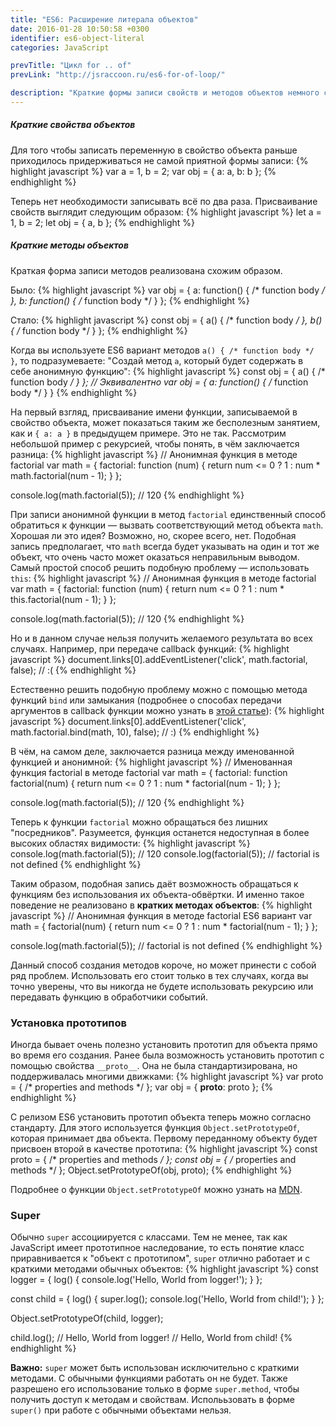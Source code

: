 ```yaml
---
title: "ES6: Расширение литерала объектов"
date: 2016-01-28 10:50:58 +0300
identifier: es6-object-literal
categories: JavaScript

prevTitle: "Цикл for .. of"
prevLink: "http://jsraccoon.ru/es6-for-of-loop/"

description: "Краткие формы записи свойств и методов объектов немного сократят код и сделают его немного более читабельным относительно аналогичного кода в ES5. Тем не менее новые краткие формы записи накладывают некоторые ограчения при работе с рекурсией и передаче методов объекта в качестве callback функции."
---
```


##### Краткие свойства объектов
Для того чтобы записать переменную в свойство объекта раньше приходилось придерживаться не самой приятной формы записи:
{% highlight javascript %}
var a = 1, b = 2;
var obj = { a: a, b: b };
{% endhighlight %}

Теперь нет необходимости записывать всё по два раза. Присваивание свойств выглядит следующим образом:
{% highlight javascript %}
let a = 1, b = 2;
let obj = { a, b };
{% endhighlight %}

##### Краткие методы объектов
Краткая форма записи методов реализована схожим образом. 

Было:
{% highlight javascript %}
var obj = {
  a: function() { /* function body */ },
  b: function() { /* function body */ }
};
{% endhighlight %}

Стало:
{% highlight javascript %}
const obj = {
  a() { /* function body */ },
  b() { /* function body */ }
};
{% endhighlight %}

Когда вы используете ES6 вариант методов `a() { /* function body */ }`, то подразумеваете: "Создай метод `a`, который будет содержать в себе анонимную функцию":
{% highlight javascript %}
const obj = {
  a() { /* function body */ }
};
// Эквивалентно
var obj = {
  a: function() { /* function body */ }
}
{% endhighlight %}

На первый взгляд, присваивание имени функции, записываемой в свойство объекта, может показаться таким же бесполезным занятием, как и `{ a: a }` в предыдущем примере. Это не так. Рассмотрим небольшой пример с рекурсией, чтобы понять, в чём заключается разница:
{% highlight javascript %}
// Анонимная функция в методе factorial
var math = {
  factorial: function (num) {
    return num <= 0 ? 1 : num * math.factorial(num - 1);
  }
};

console.log(math.factorial(5)); // 120
{% endhighlight %}

При записи анонимной функции в метод `factorial` единственный способ обратиться к функции — вызвать соответствующий метод объекта `math`. Хорошая ли это идея? Возможно, но, скорее всего, нет. Подобная запись предполагает, что `math` всегда будет указывать на один и тот же объект, что очень часто может оказаться неправильным выводом. Самый простой способ решить подобную проблему — использовать `this`:
{% highlight javascript %}
// Анонимная функция в методе factorial
var math = {
  factorial: function (num) {
    return num <= 0 ? 1 : num * this.factorial(num - 1);
  }
};

console.log(math.factorial(5)); // 120
{% endhighlight %}

Но и в данном случае нельзя получить желаемого результата во всех случаях. Например, при передаче callback функций:
{% highlight javascript %}
document.links[0].addEventListener('click', math.factorial, false); // :(
{% endhighlight %}

Естественно решить подобную проблему можно с помощью метода функций `bind` или замыкания (подробнее о способах передачи аргументов в callback функции можно узнать в [этой статье](http://jsraccoon.ru/tip-callback-args/)):
{% highlight javascript %}
document.links[0].addEventListener('click', math.factorial.bind(math, 10), false); // :)
{% endhighlight %}

В чём, на самом деле, заключается разница между именованной функцией и анонимной:
{% highlight javascript %}
// Именованная функция factorial в методе factorial
var math = {
  factorial: function factorial(num) {
    return num <= 0 ? 1 : num * factorial(num - 1);
  }
};

console.log(math.factorial(5)); // 120
{% endhighlight %}

Теперь к функции `factorial` можно обращаться без лишних "посредников". Разумеется, функция останется недоступная в более высоких областях видимости:
{% highlight javascript %}
console.log(math.factorial(5)); // 120
console.log(factorial(5)); // factorial is not defined
{% endhighlight %}

Таким образом, подобная запись даёт возможность обращаться к функциям без использования их объекта-обвёртки. И именно такое поведение не реализовано в **кратких методах объектов**:
{% highlight javascript %}
// Анонимная функция в методе factorial ES6 вариант
var math = {
  factorial(num) { return num <= 0 ? 1 : num * factorial(num - 1); }
};

console.log(math.factorial(5)); // factorial is not defined
{% endhighlight %}

Данный способ создания методов короче, но может принести с собой ряд проблем. Использовать его стоит только в тех случаях, когда вы точно уверены, что вы никогда не будете использовать рекурсию или передавать функцию в обработчики событий.

### Установка прототипов
Иногда бывает очень полезно установить прототип для объекта прямо во время его создания. Ранее была возможность установить прототип с помощью свойства `__proto__`. Она не была стандартизирована, но поддерживалась многими движками:
{% highlight javascript %}
var proto = { /* properties and methods */ };
var obj = {
  __proto__: proto
};
{% endhighlight %}

С релизом ES6 установить прототип объекта теперь можно согласно стандарту. Для этого используется функция `Object.setPrototypeOf`, которая принимает два объекта. Первому переданному объекту будет присвоен второй в качестве прототипа:
{% highlight javascript %}
const proto = { /* properties and methods */ };
const obj = { /* properties and methods */ };
Object.setPrototypeOf(obj, proto);
{% endhighlight %}

Подробнее о функции `Object.setPrototypeOf` можно узнать на [MDN](https://developer.mozilla.org/ru/docs/Web/JavaScript/Reference/Global_Objects/Object/setPrototypeOf).

### Super

Обычно `super` ассоциируется с классами. Тем не менее, так как JavaScript имеет прототипное наследование, то есть понятие класс приравнивается к "объект с прототипом", `super` отлично работает и с краткими методами обычных объектов:
{% highlight javascript %}
const logger = {
  log() {
    console.log('Hello, World from logger!');
  }
};

const child = {
  log() {
    super.log();
    console.log('Hello, World from child!');
  }
};

Object.setPrototypeOf(child, logger);

child.log(); // Hello, World from logger!
             // Hello, World from child!
{% endhighlight %}

**Важно:** `super` может быть использован исключительно с краткими методами. С обычными функциями работать он не будет. Также разрешено его использование только в форме `super.method`, чтобы получить доступ к методам и свойствам. Исполььзовать в форме `super()` при работе с обычными объектами нельзя.
